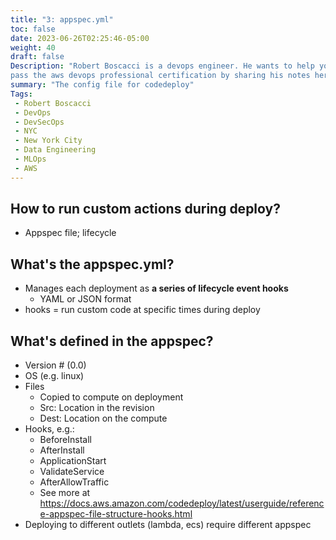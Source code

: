 ```yaml
---
title: "3: appspec.yml"
toc: false
date: 2023-06-26T02:25:46-05:00
weight: 40
draft: false
Description: "Robert Boscacci is a devops engineer. He wants to help you \
pass the aws devops professional certification by sharing his notes here." # Keep to 150-160 chars
summary: "The config file for codedeploy"
Tags:
 - Robert Boscacci
 - DevOps
 - DevSecOps
 - NYC
 - New York City
 - Data Engineering
 - MLOps
 - AWS
---
```

## How to run custom actions during deploy?
* Appspec file; lifecycle

## What's the appspec.yml?
* Manages each deployment as __a series of lifecycle event hooks__
	* YAML or JSON format
* hooks = run custom code at specific times during deploy

## What's defined in the appspec?
* Version # (0.0)
* OS (e.g. linux)
* Files
	* Copied to compute on deployment
	* Src: Location in the revision
	* Dest: Location on the compute
* Hooks, e.g.:
	* BeforeInstall
	* AfterInstall
	* ApplicationStart
	* ValidateService
	* AfterAllowTraffic
	* See more at https://docs.aws.amazon.com/codedeploy/latest/userguide/reference-appspec-file-structure-hooks.html
* Deploying to different outlets (lambda, ecs) require different appspec